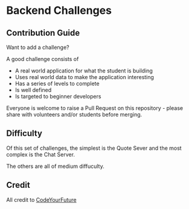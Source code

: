 # Backend Challenges

## Contribution Guide

Want to add a challenge?

A good challenge consists of

- A real world application for what the student is building
- Uses real world data to make the application interesting
- Has a series of levels to complete
- Is well defined
- Is targeted to beginner developers

Everyone is welcome to raise a Pull Request on this repository - please share with volunteers and/or students before merging.

## Difficulty

Of this set of challenges, the simplest is the Quote Sever and the most complex is the Chat Server. 

The others are all of medium diffuculty.

## Credit

All credit to [CodeYourFuture](https://codeyourfuture.io/)
